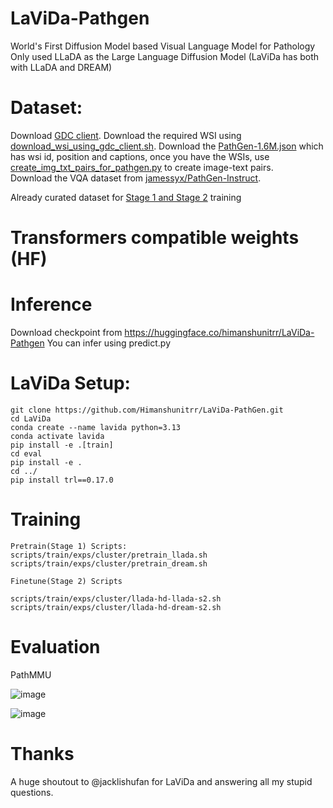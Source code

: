 # LaViDa-Pathgen 
World's First Diffusion Model based Visual Language Model for Pathology 
Only used LLaDA as the Large Language Diffusion Model (LaViDa has both with LLaDA and DREAM) 

# Dataset:
Download [GDC client](https://gdc.cancer.gov/access-data/gdc-data-transfer-tool). Download the required WSI using [download_wsi_using_gdc_client.sh](https://github.com/Himanshunitrr/LaViDa-PathGen/blob/main/download_wsi_using_gdc_client.sh). Download the [PathGen-1.6M.json](https://huggingface.co/datasets/jamessyx/PathGen/tree/main) which has wsi id, position and captions, once you have the WSIs, use [create_img_txt_pairs_for_pathgen.py](https://github.com/Himanshunitrr/LaViDa-PathGen/blob/main/create_img_txt_pairs_for_pathgen.py) to create image-text pairs.  
Download the VQA dataset from [jamessyx/PathGen-Instruct](https://huggingface.co/datasets/jamessyx/PathGen-Instruct).

Already curated dataset for [Stage 1 and Stage 2](https://huggingface.co/datasets/himanshunitrr/LaViDa-PathGen-Instruct-and-VQA/tree/main) training

# Transformers compatible weights (HF)

# Inference
Download checkpoint from https://huggingface.co/himanshunitrr/LaViDa-Pathgen
You can infer using predict.py


# LaViDa Setup:
```
git clone https://github.com/Himanshunitrr/LaViDa-PathGen.git
cd LaViDa
conda create --name lavida python=3.13
conda activate lavida
pip install -e .[train]
cd eval
pip install -e .
cd ../
pip install trl==0.17.0 
```

# Training
```
Pretrain(Stage 1) Scripts:
scripts/train/exps/cluster/pretrain_llada.sh
scripts/train/exps/cluster/pretrain_dream.sh

Finetune(Stage 2) Scripts

scripts/train/exps/cluster/llada-hd-llada-s2.sh
scripts/train/exps/cluster/llada-hd-dream-s2.sh

```
# Evaluation
PathMMU


![image](https://github.com/user-attachments/assets/ea7c4e08-4738-4590-96a1-d752714d9993)

![image](https://github.com/user-attachments/assets/a5ea8760-66cf-4c37-81d4-a5a79f338684)



# Thanks
A huge shoutout to @jacklishufan for LaViDa and answering all my stupid questions. 





